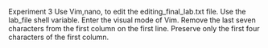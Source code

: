 Experiment 3
Use Vim,nano,  to edit the editing_final_lab.txt file. Use the lab_file shell variable. Enter the visual mode of Vim. 
Remove the last seven characters from the first column on the first line. Preserve only the first four characters of the first column. 
